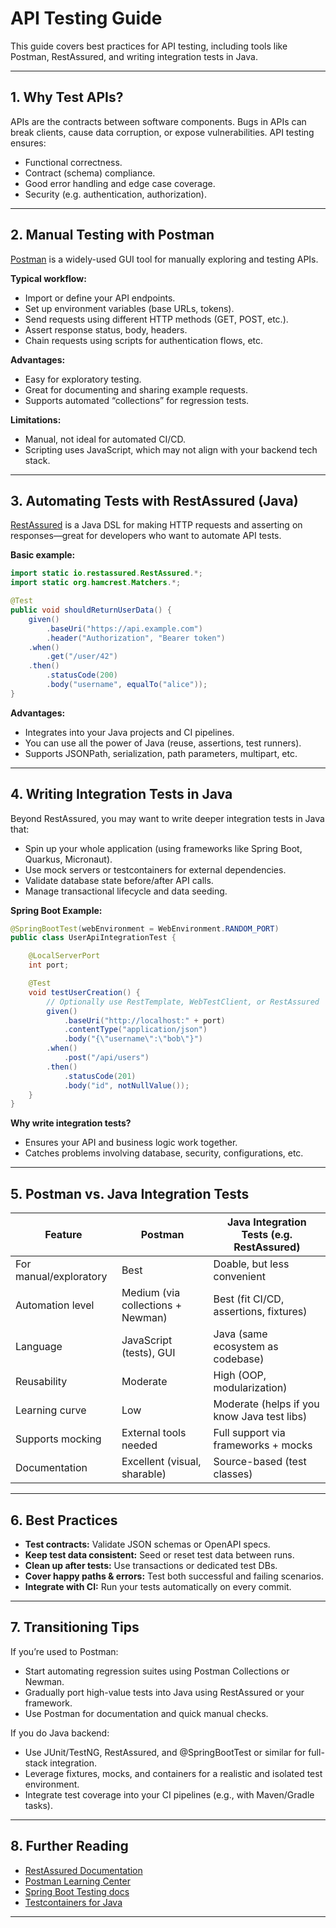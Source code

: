 # API Testing Guide

This guide covers best practices for API testing, including tools like Postman, RestAssured, and writing integration tests in Java.

---

## 1. Why Test APIs?

APIs are the contracts between software components. Bugs in APIs can break clients, cause data corruption, or expose vulnerabilities. API testing ensures:

- Functional correctness.
- Contract (schema) compliance.
- Good error handling and edge case coverage.
- Security (e.g. authentication, authorization).

---

## 2. Manual Testing with Postman

[Postman](https://www.postman.com/) is a widely-used GUI tool for manually exploring and testing APIs.

**Typical workflow:**
- Import or define your API endpoints.
- Set up environment variables (base URLs, tokens).
- Send requests using different HTTP methods (GET, POST, etc.).
- Assert response status, body, headers.
- Chain requests using scripts for authentication flows, etc.

**Advantages:**
- Easy for exploratory testing.
- Great for documenting and sharing example requests.
- Supports automated “collections” for regression tests.

**Limitations:**
- Manual, not ideal for automated CI/CD.
- Scripting uses JavaScript, which may not align with your backend tech stack.

---

## 3. Automating Tests with RestAssured (Java)

[RestAssured](http://rest-assured.io/) is a Java DSL for making HTTP requests and asserting on responses—great for developers who want to automate API tests.

**Basic example:**
```java
import static io.restassured.RestAssured.*;
import static org.hamcrest.Matchers.*;

@Test
public void shouldReturnUserData() {
    given()
        .baseUri("https://api.example.com")
        .header("Authorization", "Bearer token")
    .when()
        .get("/user/42")
    .then()
        .statusCode(200)
        .body("username", equalTo("alice"));
}
```

**Advantages:**
- Integrates into your Java projects and CI pipelines.
- You can use all the power of Java (reuse, assertions, test runners).
- Supports JSONPath, serialization, path parameters, multipart, etc.

---

## 4. Writing Integration Tests in Java

Beyond RestAssured, you may want to write deeper integration tests in Java that:

- Spin up your whole application (using frameworks like Spring Boot, Quarkus, Micronaut).
- Use mock servers or testcontainers for external dependencies.
- Validate database state before/after API calls.
- Manage transactional lifecycle and data seeding.

**Spring Boot Example:**
```java
@SpringBootTest(webEnvironment = WebEnvironment.RANDOM_PORT)
public class UserApiIntegrationTest {

    @LocalServerPort
    int port;

    @Test
    void testUserCreation() {
        // Optionally use RestTemplate, WebTestClient, or RestAssured
        given()
            .baseUri("http://localhost:" + port)
            .contentType("application/json")
            .body("{\"username\":\"bob\"}")
        .when()
            .post("/api/users")
        .then()
            .statusCode(201)
            .body("id", notNullValue());
    }
}
```

**Why write integration tests?**
- Ensures your API and business logic work together.
- Catches problems involving database, security, configurations, etc.

---

## 5. Postman vs. Java Integration Tests

| Feature             | Postman                      | Java Integration Tests (e.g. RestAssured)   |
|---------------------|-----------------------------|---------------------------------------------|
| For manual/exploratory | Best                          | Doable, but less convenient                 |
| Automation level    | Medium (via collections + Newman) | Best (fit CI/CD, assertions, fixtures)      |
| Language            | JavaScript (tests), GUI      | Java (same ecosystem as codebase)           |
| Reusability         | Moderate                     | High (OOP, modularization)                  |
| Learning curve      | Low                          | Moderate (helps if you know Java test libs) |
| Supports mocking    | External tools needed        | Full support via frameworks + mocks         |
| Documentation       | Excellent (visual, sharable) | Source-based (test classes)                 |

---

## 6. Best Practices

- **Test contracts:** Validate JSON schemas or OpenAPI specs.
- **Keep test data consistent:** Seed or reset test data between runs.
- **Clean up after tests:** Use transactions or dedicated test DBs.
- **Cover happy paths & errors:** Test both successful and failing scenarios.
- **Integrate with CI:** Run your tests automatically on every commit.

---

## 7. Transitioning Tips

If you’re used to Postman:
- Start automating regression suites using Postman Collections or Newman.
- Gradually port high-value tests into Java using RestAssured or your framework.
- Use Postman for documentation and quick manual checks.

If you do Java backend:
- Use JUnit/TestNG, RestAssured, and @SpringBootTest or similar for full-stack integration.
- Leverage fixtures, mocks, and containers for a realistic and isolated test environment.
- Integrate test coverage into your CI pipelines (e.g., with Maven/Gradle tasks).

---

## 8. Further Reading

- [RestAssured Documentation](http://rest-assured.io/)
- [Postman Learning Center](https://learning.postman.com/)
- [Spring Boot Testing docs](https://docs.spring.io/spring-boot/docs/current/reference/html/features.html#features.testing)
- [Testcontainers for Java](https://www.testcontainers.org/)

---
